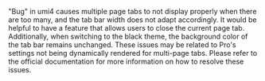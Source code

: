 "Bug" in umi4 causes multiple page tabs to not display properly when there are too many, and the tab bar width does not adapt accordingly. It would be helpful to have a feature that allows users to close the current page tab. Additionally, when switching to the black theme, the background color of the tab bar remains unchanged. These issues may be related to Pro's settings not being dynamically rendered for multi-page tabs. Please refer to the official documentation for more information on how to resolve these issues.

